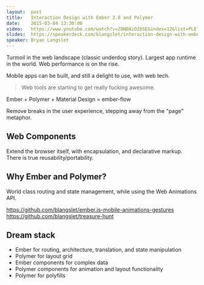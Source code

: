 ```yaml
---
layout:  post
title:   Interaction Design with Ember 2.0 and Polymer
date:    2015-03-04 13:30:00
video:   https://www.youtube.com/watch?v=Z8NDAiOZ8SE&index=12&list=PLE7tQUdRKcyacwiUPs0CjPYt6tJub4xXU
slides:  https://speakerdeck.com/blangslet/interaction-design-with-ember-2-dot-0-and-polymer
speaker: Bryan Langslet
---
```


Turmoil in the web landscape (classic underdog story). Largest app runtime
in the world. Web performance is on the rise.

Mobile apps can be built, and still a delight to use, with web tech.

> Web tools are starting to get really fucking awesome.

Ember + Polymer + Material Design = ember-flow

Remove breaks in the user experience, stepping away from the "page" metaphor.

## Web Components

Extend the browser itself, with encapsulation, and declarative markup. There
is true reusability/portability.

## Why Ember and Polymer?

World class routing and state management, while using the Web Animations API.

<https://github.com/blangslet/ember.js-mobile-animations-gestures>
<https://github.com/blangslet/treasure-hunt>

## Dream stack

* Ember for routing, architecture, translation, and state manipulation
* Polymer for layout grid
* Ember components for complex data
* Polymer components for animation and layout functionality
* Polymer for polyfills
